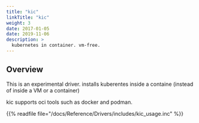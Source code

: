 ```yaml
---
title: "kic"
linkTitle: "kic"
weight: 3
date: 2017-01-05
date: 2019-11-06
description: >
  kubernetes in container. vm-free.
---
```


## Overview

This is an experimental driver. installs kuberentes inside a containe (instead of inside a VM or a container)

kic supports oci tools such as docker and podman.

{{% readfile file="/docs/Reference/Drivers/includes/kic_usage.inc" %}}